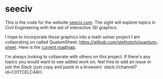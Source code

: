 # seeciv
This is the code for the website [seeciv.com](https://seeciv.com). The sight will explore topics in Civil Engineering with the aid of interactive 3D graphics.

I hope to incorporate these graphics into a math solver project I am collaorating on called QuatumSheet: https://github.com/stefnotch/quantum-sheet. Here is the [current roadmap]( https://docs.google.com/document/d/1khY9FJkwpUIDD7Q1wCzWFPmwEtcCwW_puN1Y9zYjKUk/edit).

I'm always looking to collaorate with others on this project. If there's any topics you would want to see added work on, feel free to add an issue or join the Slack (just copy and paste in a browser): slack://channel?id=C01TCELC4AH.
